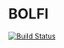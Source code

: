 # BOLFI

[![Build Status](https://github.com/soldasim/BOLFI.jl/actions/workflows/CI.yml/badge.svg?branch=master)](https://github.com/soldasim/BOLFI.jl/actions/workflows/CI.yml?query=branch%3Amaster)
